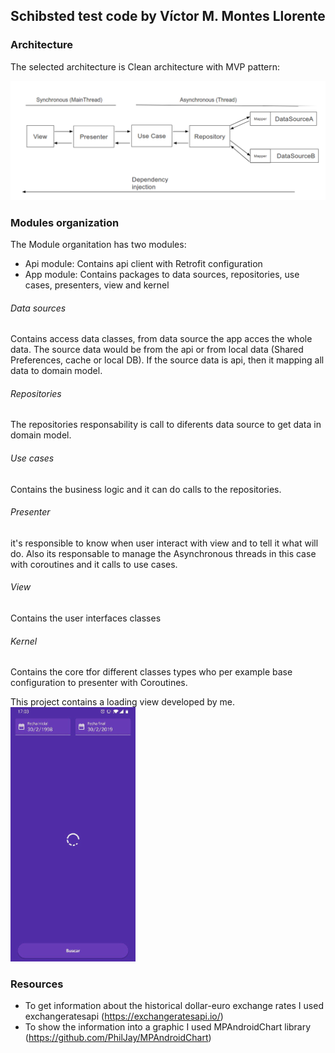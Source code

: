 ## Schibsted test code by Víctor M. Montes Llorente

### Architecture

The selected architecture is Clean architecture with MVP pattern:

![Clean Architecture](art/CleanScheme.png)

### Modules organization

The Module organitation has two modules:

 - Api module: Contains api client with Retrofit configuration
 - App module: Contains packages to data sources, repositories, use cases, presenters, view and kernel

###### Data sources
Contains access data classes, from data source the app acces the whole data. The source data would be from the api or from local data (Shared Preferences, cache or local DB).
If the source data is api, then it mapping all data to domain model.

###### Repositories
The repositories responsability is call to diferents data source to get data in domain model.

###### Use cases
Contains the business logic and it can do calls to the repositories.

###### Presenter
it's responsible to know when user interact with view and to tell it what will do. Also its responsable to manage the Asynchronous threads in this case with coroutines and it calls to use cases.

###### View
Contains the user interfaces classes

###### Kernel
Contains the core tfor different classes types who per example base configuration to presenter with Coroutines.

This project contains a loading view developed by me.<br />
![Loading View](art/loadingImg.png)

### Resources
 - To get information about the historical dollar-euro exchange rates I used exchangeratesapi (https://exchangeratesapi.io/)
 - To show the information into a graphic I used MPAndroidChart library (https://github.com/PhilJay/MPAndroidChart)
